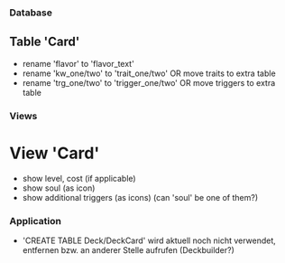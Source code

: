 ### Database
## Table 'Card'
- rename 'flavor' to 'flavor_text'
- rename 'kw_one/two' to 'trait_one/two' OR move traits to extra table
- rename 'trg_one/two' to 'trigger_one/two' OR move triggers to extra table

### Views
# View 'Card'
- show level, cost (if applicable)
- show soul (as icon)
- show additional triggers (as icons) (can 'soul' be one of them?)

### Application
- 'CREATE TABLE Deck/DeckCard' wird aktuell noch nicht verwendet, entfernen bzw. an anderer Stelle aufrufen (Deckbuilder?)

